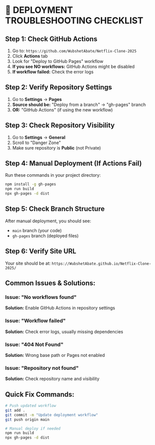 # 🚨 DEPLOYMENT TROUBLESHOOTING CHECKLIST

## Step 1: Check GitHub Actions
1. Go to: `https://github.com/WubshetAbate/Netflix-Clone-2025`
2. Click **Actions** tab
3. Look for "Deploy to GitHub Pages" workflow
4. **If you see NO workflows:** GitHub Actions might be disabled
5. **If workflow failed:** Check the error logs

## Step 2: Verify Repository Settings
1. Go to **Settings** → **Pages**
2. **Source should be:** "Deploy from a branch" → "gh-pages" branch
3. **OR:** "GitHub Actions" (if using the new workflow)

## Step 3: Check Repository Visibility
1. Go to **Settings** → **General**
2. Scroll to "Danger Zone"
3. Make sure repository is **Public** (not Private)

## Step 4: Manual Deployment (If Actions Fail)
Run these commands in your project directory:
```bash
npm install -g gh-pages
npm run build
npx gh-pages -d dist
```

## Step 5: Check Branch Structure
After manual deployment, you should see:
- `main` branch (your code)
- `gh-pages` branch (deployed files)

## Step 6: Verify Site URL
Your site should be at:
`https://WubshetAbate.github.io/Netflix-Clone-2025/`

## Common Issues & Solutions:

### Issue: "No workflows found"
**Solution:** Enable GitHub Actions in repository settings

### Issue: "Workflow failed"
**Solution:** Check error logs, usually missing dependencies

### Issue: "404 Not Found"
**Solution:** Wrong base path or Pages not enabled

### Issue: "Repository not found"
**Solution:** Check repository name and visibility

## Quick Fix Commands:
```bash
# Push updated workflow
git add .
git commit -m "Update deployment workflow"
git push origin main

# Manual deploy if needed
npm run build
npx gh-pages -d dist
```
